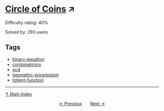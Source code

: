 # [Circle of Coins](https://projecteuler.net/problem=728) ↗️

Difficulty rating: 40%

Solved by: 293 users
## Tags

- [binary-equation](../tags/binary-equation.md)
- [combinatorics](../tags/combinatorics.md)
- [gcd](../tags/gcd.md)
- [geometric-progression](../tags/geometric-progression.md)
- [totient-function](../tags/totient-function.md)



---

[↑ Main Index](../README.md)


<div align=center><a href='727.md'>← Previous</a> &nbsp;&nbsp; &nbsp;&nbsp;  <a href='729.md'>Next →</a></div>
